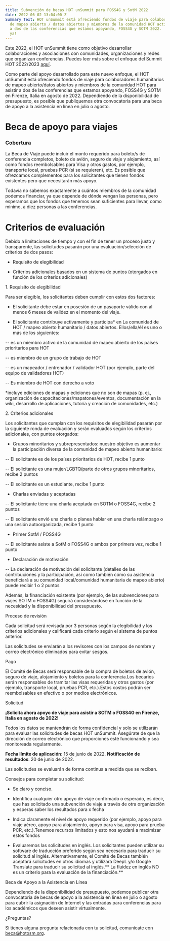 ```yaml
---
title: Subvención de becas HOT unSummit para FOSS4G y SotM 2022
date: 2022-06-02 13:04:00 Z
Summary Text: HOT unSummit está ofreciendo fondos de viaje para colaboradores humanitarios
  de mapeo abierto / datos abiertos y miembros de la comunidad HOT activos para asistir
  a dos de las conferencias que estamos apoyando, FOSS4G y SOTM 2022. ¡Preséntate
  ya!
---
```


Este 2022, el HOT unSummit tiene como objetivo desarrollar colaboraciones y asociaciones con comunidades, organizaciones y redes que organizan conferencias. Puedes leer más sobre el enfoque del Summit HOT 2022/2023 [aquí](https://www.hotosm.org/updates/hot-summit-un-nuevo-y-emocionante-enfoque-para-2022-y-2023/).

Como parte del apoyo desarrollado para este nuevo enfoque, el HOT unSummit está ofreciendo fondos de viaje para colaboradores humanitarios de mapeo abierto/datos abiertos y miembros de la comunidad HOT para asistir a dos de las conferencias que estamos apoyando, FOSS4G y SOTM en Firenze, Italia en agosto de 2022. Dependiendo de la disponibilidad de presupuesto, es posible que publiquemos otra convocatoria para una beca de apoyo a la asistencia en línea en julio o agosto.

# Beca de apoyo para viajes

### Cobertura

La Beca de Viaje puede incluir el monto requerido para boleto/s de conferencia completos, boleto de avión, seguro de viaje y alojamiento, así como fondos reembolsables para Visa y otros gastos, por ejemplo, transporte local, pruebas PCR (si se requieren), etc. Es posible que ofrezcamos complementos para los solicitantes que tienen fondos existentes pero que necesitarán más apoyo.

Todavía no sabemos exactamente a cuántos miembros de la comunidad podemos financiar, ya que depende de dónde vengan las personas, pero esperamos que los fondos que tenemos sean suficientes para llevar, como mínimo, a diez personas a las conferencias.

# Criterios de evaluación

Debido a limitaciones de tiempo y con el fin de tener un proceso justo y transparente, las solicitudes pasarán por una evaluación/selección de criterios de dos pasos:

- Requisito de elegibilidad

- Criterios adicionales basados en un sistema de puntos (otorgados en función de los criterios adicionales)

1\. Requisito de elegibilidad

Para ser elegible, los solicitantes deben cumplir con estos dos factores:

- El solicitante debe estar en posesión de un pasaporte válido con al menos 6 meses de validez en el momento del viaje.

- El solicitante contribuye activamente y participa\* en La comunidad de HOT / mapeo abierto humanitario / datos abiertos. Ellos/ella/él es uno o más de los siguientes:

-- es un miembro activo de la comunidad de mapeo abierto de los países prioritarios para HOT

-- es miembro de un grupo de trabajo de HOT

-- es un mapeador / entrenador / validador HOT (por ejemplo, parte del equipo de validadores HOT)

-- Es miembro de HOT con derecho a voto

\*incluye ediciones de mapas y ediciones que no son de mapas (p. ej., organización de capacitaciones/mapatones/eventos, documentación en la wiki, desarrollo de aplicaciones, tutoría y creación de comunidades, etc.)

2\. Criterios adicionales

Los solicitantes que cumplan con los requisitos de elegibilidad pasarán por la siguiente ronda de evaluación y serán evaluados según los criterios adicionales, con puntos otorgados:

- Grupos minoritarios y subrepresentados: nuestro objetivo es aumentar la participación diversa de la comunidad de mapeo abierto  humanitario:

-- El solicitante es de los países prioritarios de HOT, recibe 1 punto

-- El solicitante es una mujer/LGBTQ/parte de otros grupos minoritarios, recibe 2 puntos

-- El solicitante es un estudiante, recibe 1 punto

- Charlas enviadas y aceptadas

-- El solicitante tiene una charla aceptada en SOTM o FOSS4G, recibe 2 puntos

-- El solicitante envió una charla o planea hablar en una charla relámpago o una sesión autoorganizada, recibe 1 punto

- Primer SotM / FOSS4G

-- El solicitante asiste a SotM o FOSS4G o ambos por primera vez, recibe 1 punto

- Declaración de motivación

-- La declaración de motivación del solicitante (detalles de las contribuciones y la participación, así como también cómo su asistencia beneficiará a su comunidad local/comunidad humanitaria de mapeo abierto) puede recibir 1 o 2 puntos

Además, la financiación existente (por ejemplo, de las subvenciones para viajes SOTM o FOSS4G) seguirá considerándose en función de la necesidad y la disponibilidad del presupuesto.

Proceso de revisión

Cada solicitud será revisada por 3 personas según la elegibilidad y los criterios adicionales y calificará cada criterio según el sistema de puntos anterior.

Las solicitudes se enviarán a los revisores con los campos de nombre y correo electrónico eliminados para evitar sesgos.

Pago

El Comité de Becas será responsable de la compra de boletos de avión, seguro de viaje, alojamiento y boletos para la conferencia.Los becarios serán responsables de tramitar las visas requeridas y otros gastos (por ejemplo, transporte local, pruebas PCR, etc.).Estos costos podrán ser reembolsables en efectivo o por medios electrónicos.

Solicitud

**¡Solicita ahora apoyo de viaje para asistir a SOTM o FOSS4G en Firenze, Italia en agosto de 2022!**

Todos los datos se mantendrán de forma confidencial y solo se utilizarán para evaluar las solicitudes de becas HOT unSummit. Asegúrate de que la dirección de correo electrónico que proporciones esté funcionando y sea monitoreada regularmente.

**Fecha límite de aplicación**: 15 de junio de 2022. **Notificación de resultados**: 20 de junio de 2022.

Las solicitudes se evaluarán de forma continua a medida que se reciban.

Consejos para completar su solicitud:

- Se claro y conciso.

- Identifica cualquier otro apoyo de viaje confirmado o esperado, es decir, que has solicitado una subvención de viaje a través de otra organización y esperas saber los resultados para x fecha

- Indica claramente el nivel de apoyo requerido (por ejemplo, apoyo para viaje aéreo, apoyo para alojamiento, apoyo para visa, apoyo para prueba PCR, etc.).Tenemos recursos limitados y esto nos ayudará a maximizar estos fondos

- Evaluaremos las solicitudes en inglés. Los solicitantes pueden utilizar su software de traducción preferido según sea necesario para traducir su solicitud al inglés. Alternativamente, el Comité de Becas también aceptará solicitudes en otros idiomas y utilizará DeepL y/o Google Translate para traducir su solicitud al inglés.** La fluidez en inglés NO es un criterio para la evaluación de la financiación.**

Beca de Apoyo a la Asistencia en Línea

Dependiendo de la disponibilidad de presupuesto, podemos publicar otra convocatoria de becas de apoyo a la asistencia en línea en julio o agosto para cubrir la asignación de Internet y las entradas para conferencias para los académicos que deseen asistir virtualmente.

¿Preguntas?

Si tienes alguna pregunta relacionada con tu solicitud, comunícate con beca@hotosm.org.